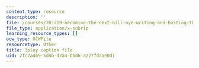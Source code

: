 ```yaml
---
content_type: resource
description: ''
file: /courses/20-219-becoming-the-next-bill-nye-writing-and-hosting-the-educational-show-january-iap-2015/2fc7a4695d4bd2a4bbd6a227fdaae0d1_VQi6t2NfWig.srt
file_type: application/x-subrip
learning_resource_types: []
ocw_type: OCWFile
resourcetype: Other
title: 3play caption file
uid: 2fc7a469-5d4b-d2a4-bbd6-a227fdaae0d1
---
```

